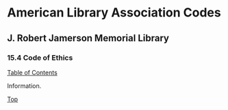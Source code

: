 [0]: /README.md
[15.4]: code-of-ethics.md

# American Library Association Codes
## J. Robert Jamerson Memorial Library
### 15.4 Code of Ethics
[Table of Contents][0]

Information.

[Top][15.4]
